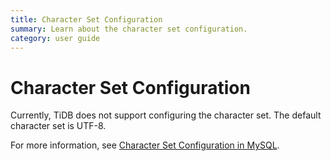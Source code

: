 ```yaml
---
title: Character Set Configuration
summary: Learn about the character set configuration.
category: user guide
---
```


# Character Set Configuration

Currently, TiDB does not support configuring the character set. The default character set is UTF-8.

For more information, see [Character Set Configuration in MySQL](https://dev.mysql.com/doc/refman/5.7/en/charset-configuration.html).